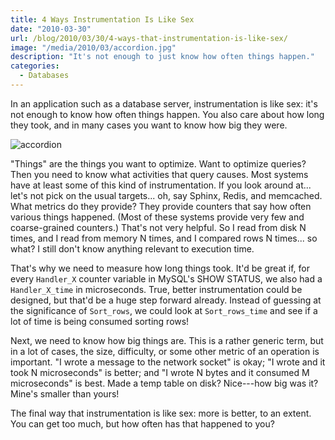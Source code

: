 ```yaml
---
title: 4 Ways Instrumentation Is Like Sex
date: "2010-03-30"
url: /blog/2010/03/30/4-ways-that-instrumentation-is-like-sex/
image: "/media/2010/03/accordion.jpg"
description: "It's not enough to just know how often things happen."
categories:
  - Databases
---
```


In an application such as a database server, instrumentation is like sex: it's not enough to know how often things happen. You also care about how long they took, and in many cases you want to know how big they were.

<!--more-->

![accordion](/media/2010/03/accordion.jpg)

"Things" are the things you want to optimize. Want to optimize queries? Then you need to know what activities that query causes. Most systems have at least some of this kind of instrumentation. If you look around at... let's not pick on the usual targets... oh, say Sphinx, Redis, and memcached. What metrics do they provide? They provide counters that say how often various things happened. (Most of these systems provide very few and coarse-grained counters.) That's not very helpful. So I read from disk N times, and I read from memory N times, and I compared rows N times... so what? I still don't know anything relevant to execution time.

That's why we need to measure how long things took. It'd be great if, for every `Handler_X` counter variable in MySQL's SHOW STATUS, we also had a `Handler_X_time` in microseconds. True, better instrumentation could be designed, but that'd be a huge step forward already. Instead of guessing at the significance of `Sort_rows`, we could look at `Sort_rows_time` and see if a lot of time is being consumed sorting rows!

Next, we need to know how big things are. This is a rather generic term, but in a lot of cases, the size, difficulty, or some other metric of an operation is important. "I wrote a message to the network socket" is okay; "I wrote and it took N microseconds" is better; and "I wrote N bytes and it consumed M microseconds" is best. Made a temp table on disk? Nice---how big was it? Mine's smaller than yours!

The final way that instrumentation is like sex: more is better, to an extent. You can get too much, but how often has that happened to you?
